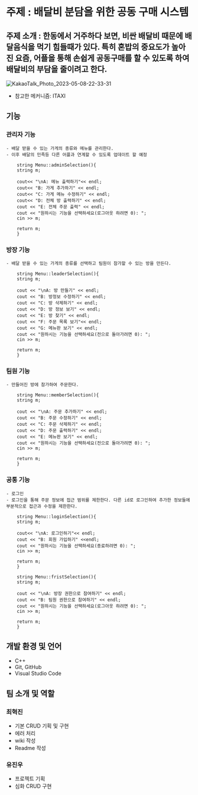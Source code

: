 # 주제 : 배달비 분담을 위한 공동 구매 시스템

## 주제 소개 : 한동에서 거주하다 보면, 비싼 배달비 때문에 배달음식을 먹기 힘들때가 있다. 특히 혼밥의 중요도가 높아진 요즘, 어플을 통해 손쉽게 공동구매를 할 수 있도록 하여 배달비의 부담을 줄이려고 한다.

![KakaoTalk_Photo_2023-05-08-22-33-31](https://user-images.githubusercontent.com/130913514/236838869-7a047d40-76c1-4ffa-8425-8385276b268c.jpeg)
- 참고한 메커니즘: ITAXI


## 기능
  ### 관리자 기능
    - 배달 받을 수 있는 가게의 종류와 메뉴를 관리한다.
    - 이후 배달의 민족등 다른 어플과 연계할 수 있도록 업데이트 할 예정
```
    string Menu::adminSelection(){
    string m;
    
    cout<< "\nA: 메뉴 출력하기"<< endl;
    cout<< "B: 가게 추가하기" << endl;
    cout<< "C: 가게 메뉴 수정하기" << endl;
    cout<< "D: 전체 방 출력하기" << endl;
    cout << "E: 전체 주문 출력" << endl;
    cout << "원하시는 기능을 선택하세요(로그아웃 하려면 0): ";
    cin >> m;
    
    return m;
    }
```
  ### 방장 기능
    - 배달 받을 수 있는 가게의 종류를 선택하고 팀원이 참가할 수 있는 방을 만든다.
```
    string Menu::leaderSelection(){
    string m;
    
    cout << "\nA: 방 만들기" << endl;
    cout << "B: 방정보 수정하기" << endl;
    cout << "C: 방 삭제하기" << endl;
    cout << "D: 방 정보 보기" << endl;
    cout << "E: 방 찾기" << endl;
    cout << "F: 주문 목록 보기"<< endl;
    cout << "G: 메뉴판 보기" << endl;
    cout << "원하시는 기능을 선택하세요(전으로 돌아가려면 0): ";
    cin >> m;
    
    return m;
    }
```
  ### 팀원 기능
    - 만들어진 방에 참가하여 주문한다.
```
    string Menu::memberSelection(){
    string m;
    
    cout << "\nA: 주문 추가하기" << endl;
    cout << "B: 주문 수정하기" << endl;
    cout << "C: 주문 삭제하기" << endl;
    cout << "D: 주문 출력하기" << endl;
    cout << "E: 메뉴판 보기" << endl;
    cout << "원하시는 기능을 선택하세요(전으로 돌아가려면 0): ";
    cin >> m;

    return m;
    }
```
  ### 공통 기능
    - 로그인
    - 로그인을 통해 주문 정보에 접근 범위를 제한한다. 다른 id로 로그인하여 추가한 정보들에 부분적으로 접근과 수정을 제한한다.
```
    string Menu::loginSelection(){
    string m;
    
    cout<< "\nA: 로그인하기"<< endl;
    cout << "B: 회원 가입하기" <<endl;
    cout << "원하시는 기능을 선택하세요(종료하려면 0): ";
    cin >> m;
    
    return m;
    }
```
```
    string Menu::fristSelection(){
    string m;
    
    cout << "\nA: 방장 권한으로 참여하기" << endl;
    cout << "B: 팀원 권한으로 참여하기" << endl;
    cout << "원하시는 기능을 선택하세요(로그아웃 하려면 0): ";
    cin >> m;

    return m;
    }
```

 
## 개발 환경 및 언어
- C++
- Git, GitHub
- Visual Studio Code

## 팀 소개 및 역할
### 최혁진
  - 기본 CRUD 기획 및 구현
  - 에러 처리
  - wiki 작성
  - Readme 작성
### 유진우
  - 프로젝트 기획
  - 심화 CRUD 구현
